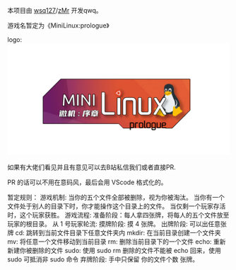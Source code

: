 本项目由 [wsq127](https://blog.wsq127.top)/[zMr](https://blog.517group.cn) 开发qwq。

游戏名暂定为《MiniLinux:prologue》

logo:![logo](/img/logo.png)

如果有大佬们看见并且有意见可以去B站私信我们或者直接PR.

PR 的话可以不用在意码风，最后会用 VScode 格式化的。

暂定规则：
    游戏机制: 
        当你的五个文件全部被删除，视为你被淘汰。
        当你有一个文件处于别人的目录下时，你才能操作这个目录上的文件。
        当仅剩一个玩家存活时，这个玩家获胜。
    游戏流程: 
        准备阶段：每人拿四张牌，将每人的五个文件放至玩家的根目录。
        从 1 号玩家轮流: 
            摸牌阶段: 摸 4 张牌。
            出牌阶段: 可以出任意张牌
                cd: 跳转到当前文件目录下任意文件夹内
                mkdir: 在当前目录创建一个文件夹
                mv: 将任意一个文件移动到当前目录
                rm: 删除当前目录下的一个文件
                echo: 重新新建你被删除的文件
                sudo: 使用 sudo rm 删除的文件不能被 echo 回来，使用 sudo 可抵消非 sudo 命令
            弃牌阶段: 手中只保留 你的文件个数 张牌。
